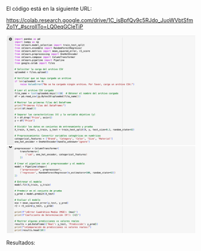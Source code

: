 El código está en la siguiente URL:

https://colab.research.google.com/drive/1C_isBpfQv9c5RJdo_JuoWVbtSfmZo1Y_#scrollTo=LQ0eqGCleTiP

![code1](predictive-modeling-code-1.png)
![code1](predictive-modeling-code-2.png)

Resultados:

